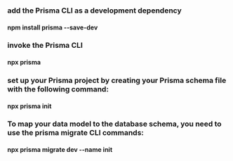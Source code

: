 ### add the Prisma CLI as a development dependency 
#### npm install prisma --save-dev
### invoke the Prisma CLI
#### npx prisma
### set up your Prisma project by creating your Prisma schema file with the following command:
#### npx prisma init
### To map your data model to the database schema, you need to use the prisma migrate CLI commands:
#### npx prisma migrate dev --name init